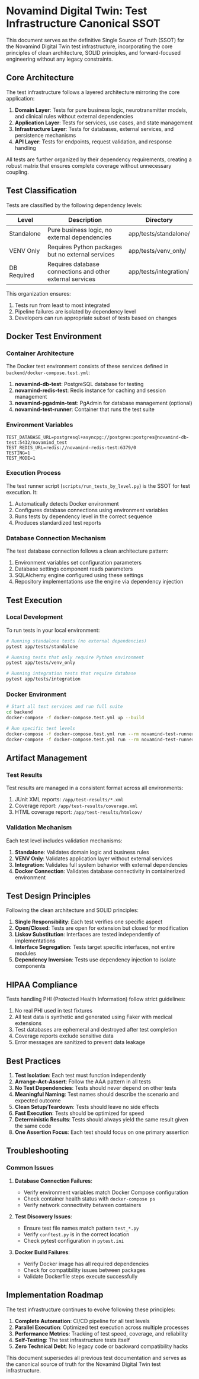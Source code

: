 # Novamind Digital Twin: Test Infrastructure Canonical SSOT

This document serves as the definitive Single Source of Truth (SSOT) for the Novamind Digital Twin test infrastructure, incorporating the core principles of clean architecture, SOLID principles, and forward-focused engineering without any legacy constraints.

## Core Architecture

The test infrastructure follows a layered architecture mirroring the core application:

1. **Domain Layer**: Tests for pure business logic, neurotransmitter models, and clinical rules without external dependencies
2. **Application Layer**: Tests for services, use cases, and state management
3. **Infrastructure Layer**: Tests for databases, external services, and persistence mechanisms
4. **API Layer**: Tests for endpoints, request validation, and response handling

All tests are further organized by their dependency requirements, creating a robust matrix that ensures complete coverage without unnecessary coupling.

## Test Classification

Tests are classified by the following dependency levels:


| Level       | Description                                              | Directory                |
|-------------|----------------------------------------------------------|--------------------------|
| Standalone  | Pure business logic, no external dependencies            | app/tests/standalone/    |
| VENV Only   | Requires Python packages but no external services        | app/tests/venv_only/     |
| DB Required | Requires database connections and other external services | app/tests/integration/   |

This organization ensures:
1. Tests run from least to most integrated
2. Pipeline failures are isolated by dependency level
3. Developers can run appropriate subset of tests based on changes

## Docker Test Environment

### Container Architecture

The Docker test environment consists of these services defined in `backend/docker-compose.test.yml`:

1. **novamind-db-test**: PostgreSQL database for testing
2. **novamind-redis-test**: Redis instance for caching and session management
3. **novamind-pgadmin-test**: PgAdmin for database management (optional)
4. **novamind-test-runner**: Container that runs the test suite

### Environment Variables

```env
TEST_DATABASE_URL=postgresql+asyncpg://postgres:postgres@novamind-db-test:5432/novamind_test
TEST_REDIS_URL=redis://novamind-redis-test:6379/0
TESTING=1
TEST_MODE=1
```

### Execution Process

The test runner script (`scripts/run_tests_by_level.py`) is the SSOT for test execution. It:

1. Automatically detects Docker environment
2. Configures database connections using environment variables
3. Runs tests by dependency level in the correct sequence
4. Produces standardized test reports

### Database Connection Mechanism

The test database connection follows a clean architecture pattern:

1. Environment variables set configuration parameters
2. Database settings component reads parameters
3. SQLAlchemy engine configured using these settings
4. Repository implementations use the engine via dependency injection

## Test Execution

### Local Development

To run tests in your local environment:

```bash
# Running standalone tests (no external dependencies)
pytest app/tests/standalone

# Running tests that only require Python environment
pytest app/tests/venv_only

# Running integration tests that require database
pytest app/tests/integration
```

### Docker Environment

```bash
# Start all test services and run full suite
cd backend
docker-compose -f docker-compose.test.yml up --build

# Run specific test levels
docker-compose -f docker-compose.test.yml run --rm novamind-test-runner python -m scripts.run_tests_by_level standalone --docker
docker-compose -f docker-compose.test.yml run --rm novamind-test-runner python -m scripts.run_tests_by_level db_required --docker
```

## Artifact Management

### Test Results

Test results are managed in a consistent format across all environments:

1. JUnit XML reports: `/app/test-results/*.xml`
2. Coverage report: `/app/test-results/coverage.xml`
3. HTML coverage report: `/app/test-results/htmlcov/`

### Validation Mechanism

Each test level includes validation mechanisms:

1. **Standalone**: Validates domain logic and business rules
2. **VENV Only**: Validates application layer without external services
3. **Integration**: Validates full system behavior with external dependencies
4. **Docker Connection**: Validates database connectivity in containerized environment

## Test Design Principles

Following the clean architecture and SOLID principles:

1. **Single Responsibility**: Each test verifies one specific aspect
2. **Open/Closed**: Tests are open for extension but closed for modification
3. **Liskov Substitution**: Interfaces are tested independently of implementations
4. **Interface Segregation**: Tests target specific interfaces, not entire modules
5. **Dependency Inversion**: Tests use dependency injection to isolate components

## HIPAA Compliance

Tests handling PHI (Protected Health Information) follow strict guidelines:

1. No real PHI used in test fixtures
2. All test data is synthetic and generated using Faker with medical extensions
3. Test databases are ephemeral and destroyed after test completion
4. Coverage reports exclude sensitive data
5. Error messages are sanitized to prevent data leakage

## Best Practices

1. **Test Isolation**: Each test must function independently
2. **Arrange-Act-Assert**: Follow the AAA pattern in all tests
3. **No Test Dependencies**: Tests should never depend on other tests
4. **Meaningful Naming**: Test names should describe the scenario and expected outcome
5. **Clean Setup/Teardown**: Tests should leave no side effects
6. **Fast Execution**: Tests should be optimized for speed
7. **Deterministic Results**: Tests should always yield the same result given the same code
8. **One Assertion Focus**: Each test should focus on one primary assertion

## Troubleshooting

### Common Issues

1. **Database Connection Failures**:
   - Verify environment variables match Docker Compose configuration
   - Check container health status with `docker-compose ps`
   - Verify network connectivity between containers

2. **Test Discovery Issues**:
   - Ensure test file names match pattern `test_*.py`
   - Verify `conftest.py` is in the correct location
   - Check pytest configuration in `pytest.ini`

3. **Docker Build Failures**:
   - Verify Docker image has all required dependencies
   - Check for compatibility issues between packages
   - Validate Dockerfile steps execute successfully

## Implementation Roadmap

The test infrastructure continues to evolve following these principles:

1. **Complete Automation**: CI/CD pipeline for all test levels
2. **Parallel Execution**: Optimized test execution across multiple processes
3. **Performance Metrics**: Tracking of test speed, coverage, and reliability
4. **Self-Testing**: The test infrastructure tests itself
5. **Zero Technical Debt**: No legacy code or backward compatibility hacks

This document supersedes all previous test documentation and serves as the canonical source of truth for the Novamind Digital Twin test infrastructure.
